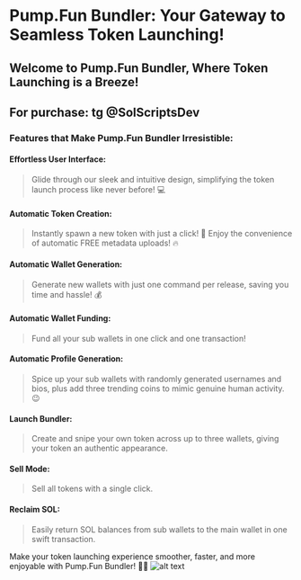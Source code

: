 # Pump.Fun Bundler: Your Gateway to Seamless Token Launching!

## Welcome to Pump.Fun Bundler, Where Token Launching is a Breeze!

## For purchase: tg @SolScriptsDev

### Features that Make Pump.Fun Bundler Irresistible:

#### Effortless User Interface:
> Glide through our sleek and intuitive design, simplifying the token launch process like never before! 💻

#### Automatic Token Creation:
> Instantly spawn a new token with just a click! 🚀
> Enjoy the convenience of automatic FREE metadata uploads! 🔥

#### Automatic Wallet Generation:
> Generate new wallets with just one command per release, saving you time and hassle! 💰

#### Automatic Wallet Funding:
> Fund all your sub wallets in one click and one transaction!

#### Automatic Profile Generation:
> Spice up your sub wallets with randomly generated usernames and bios, plus add three trending coins to mimic genuine human activity. 😉

#### Launch Bundler:
> Create and snipe your own token across up to three wallets, giving your token an authentic appearance.

#### Sell Mode:
> Sell all tokens with a single click.

#### Reclaim SOL:
> Easily return SOL balances from sub wallets to the main wallet in one swift transaction.

Make your token launching experience smoother, faster, and more enjoyable with Pump.Fun Bundler! 🚀🎉
![alt text]([http://url/to/img.png](https://github.com/SolDevRay/Pump.fun-Bundler/blob/main/Screenshot_bundler.png))
